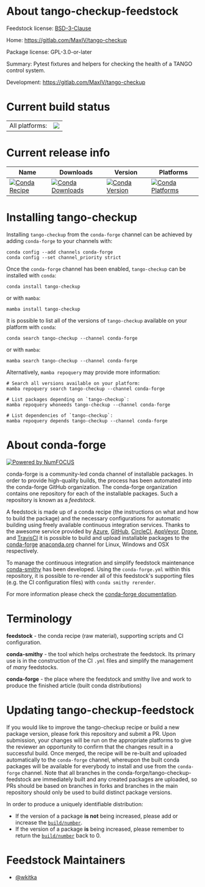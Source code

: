 About tango-checkup-feedstock
=============================

Feedstock license: [BSD-3-Clause](https://github.com/conda-forge/tango-checkup-feedstock/blob/main/LICENSE.txt)

Home: https://gitlab.com/MaxIV/tango-checkup

Package license: GPL-3.0-or-later

Summary: Pytest fixtures and helpers for checking the health of a TANGO control system.

Development: https://gitlab.com/MaxIV/tango-checkup

Current build status
====================


<table><tr><td>All platforms:</td>
    <td>
      <a href="https://dev.azure.com/conda-forge/feedstock-builds/_build/latest?definitionId=23090&branchName=main">
        <img src="https://dev.azure.com/conda-forge/feedstock-builds/_apis/build/status/tango-checkup-feedstock?branchName=main">
      </a>
    </td>
  </tr>
</table>

Current release info
====================

| Name | Downloads | Version | Platforms |
| --- | --- | --- | --- |
| [![Conda Recipe](https://img.shields.io/badge/recipe-tango--checkup-green.svg)](https://anaconda.org/conda-forge/tango-checkup) | [![Conda Downloads](https://img.shields.io/conda/dn/conda-forge/tango-checkup.svg)](https://anaconda.org/conda-forge/tango-checkup) | [![Conda Version](https://img.shields.io/conda/vn/conda-forge/tango-checkup.svg)](https://anaconda.org/conda-forge/tango-checkup) | [![Conda Platforms](https://img.shields.io/conda/pn/conda-forge/tango-checkup.svg)](https://anaconda.org/conda-forge/tango-checkup) |

Installing tango-checkup
========================

Installing `tango-checkup` from the `conda-forge` channel can be achieved by adding `conda-forge` to your channels with:

```
conda config --add channels conda-forge
conda config --set channel_priority strict
```

Once the `conda-forge` channel has been enabled, `tango-checkup` can be installed with `conda`:

```
conda install tango-checkup
```

or with `mamba`:

```
mamba install tango-checkup
```

It is possible to list all of the versions of `tango-checkup` available on your platform with `conda`:

```
conda search tango-checkup --channel conda-forge
```

or with `mamba`:

```
mamba search tango-checkup --channel conda-forge
```

Alternatively, `mamba repoquery` may provide more information:

```
# Search all versions available on your platform:
mamba repoquery search tango-checkup --channel conda-forge

# List packages depending on `tango-checkup`:
mamba repoquery whoneeds tango-checkup --channel conda-forge

# List dependencies of `tango-checkup`:
mamba repoquery depends tango-checkup --channel conda-forge
```


About conda-forge
=================

[![Powered by
NumFOCUS](https://img.shields.io/badge/powered%20by-NumFOCUS-orange.svg?style=flat&colorA=E1523D&colorB=007D8A)](https://numfocus.org)

conda-forge is a community-led conda channel of installable packages.
In order to provide high-quality builds, the process has been automated into the
conda-forge GitHub organization. The conda-forge organization contains one repository
for each of the installable packages. Such a repository is known as a *feedstock*.

A feedstock is made up of a conda recipe (the instructions on what and how to build
the package) and the necessary configurations for automatic building using freely
available continuous integration services. Thanks to the awesome service provided by
[Azure](https://azure.microsoft.com/en-us/services/devops/), [GitHub](https://github.com/),
[CircleCI](https://circleci.com/), [AppVeyor](https://www.appveyor.com/),
[Drone](https://cloud.drone.io/welcome), and [TravisCI](https://travis-ci.com/)
it is possible to build and upload installable packages to the
[conda-forge](https://anaconda.org/conda-forge) [anaconda.org](https://anaconda.org/)
channel for Linux, Windows and OSX respectively.

To manage the continuous integration and simplify feedstock maintenance
[conda-smithy](https://github.com/conda-forge/conda-smithy) has been developed.
Using the ``conda-forge.yml`` within this repository, it is possible to re-render all of
this feedstock's supporting files (e.g. the CI configuration files) with ``conda smithy rerender``.

For more information please check the [conda-forge documentation](https://conda-forge.org/docs/).

Terminology
===========

**feedstock** - the conda recipe (raw material), supporting scripts and CI configuration.

**conda-smithy** - the tool which helps orchestrate the feedstock.
                   Its primary use is in the construction of the CI ``.yml`` files
                   and simplify the management of *many* feedstocks.

**conda-forge** - the place where the feedstock and smithy live and work to
                  produce the finished article (built conda distributions)


Updating tango-checkup-feedstock
================================

If you would like to improve the tango-checkup recipe or build a new
package version, please fork this repository and submit a PR. Upon submission,
your changes will be run on the appropriate platforms to give the reviewer an
opportunity to confirm that the changes result in a successful build. Once
merged, the recipe will be re-built and uploaded automatically to the
`conda-forge` channel, whereupon the built conda packages will be available for
everybody to install and use from the `conda-forge` channel.
Note that all branches in the conda-forge/tango-checkup-feedstock are
immediately built and any created packages are uploaded, so PRs should be based
on branches in forks and branches in the main repository should only be used to
build distinct package versions.

In order to produce a uniquely identifiable distribution:
 * If the version of a package **is not** being increased, please add or increase
   the [``build/number``](https://docs.conda.io/projects/conda-build/en/latest/resources/define-metadata.html#build-number-and-string).
 * If the version of a package **is** being increased, please remember to return
   the [``build/number``](https://docs.conda.io/projects/conda-build/en/latest/resources/define-metadata.html#build-number-and-string)
   back to 0.

Feedstock Maintainers
=====================

* [@wkitka](https://github.com/wkitka/)


